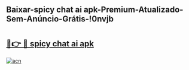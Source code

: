 
## Baixar-spicy chat ai apk-Premium-Atualizado-Sem-Anúncio-Grátis-!0nvjb

# <h2><a href="https://andorid.site?title=spicy_chat_ai_apk&ref=27">🔗👉 🔴 spicy chat ai apk</a></h2>

[![acn](https://github.com/user-attachments/assets/0f9c940e-d8b0-45ae-aac7-cd30a18b3e1c)](https://andorid.site?title=spicy_chat_ai_apk&ref=27)

